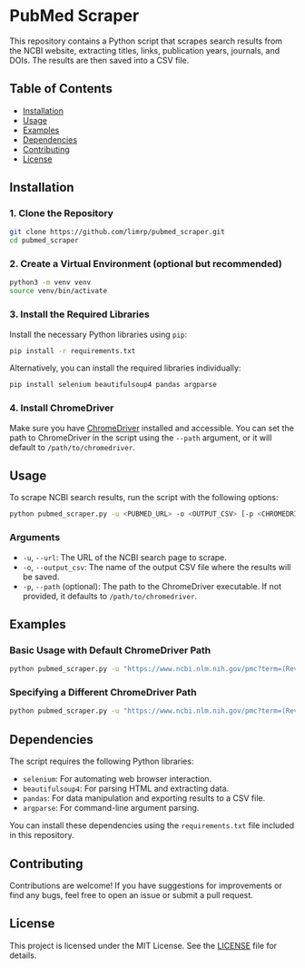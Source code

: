 # PubMed Scraper

This repository contains a Python script that scrapes search results from the NCBI website, extracting titles, links, publication years, journals, and DOIs. The results are then saved into a CSV file.

## Table of Contents

- [Installation](#installation)
- [Usage](#usage)
- [Examples](#examples)
- [Dependencies](#dependencies)
- [Contributing](#contributing)
- [License](#license)

## Installation

### 1. Clone the Repository

```bash
git clone https://github.com/limrp/pubmed_scraper.git
cd pubmed_scraper
```

### 2. Create a Virtual Environment (optional but recommended)

```bash
python3 -m venv venv
source venv/bin/activate
```

### 3. Install the Required Libraries

Install the necessary Python libraries using `pip`:

```bash
pip install -r requirements.txt
```

Alternatively, you can install the required libraries individually:

```bash
pip install selenium beautifulsoup4 pandas argparse
```

### 4. Install ChromeDriver

Make sure you have [ChromeDriver](https://sites.google.com/a/chromium.org/chromedriver/downloads) installed and accessible. You can set the path to ChromeDriver in the script using the `--path` argument, or it will default to `/path/to/chromedriver`.

## Usage

To scrape NCBI search results, run the script with the following options:

```bash
python pubmed_scraper.py -u <PUBMED_URL> -o <OUTPUT_CSV> [-p <CHROMEDRIVER_PATH>]
```

### Arguments

- `-u`, `--url`: The URL of the NCBI search page to scrape.
- `-o`, `--output_csv`: The name of the output CSV file where the results will be saved.
- `-p`, `--path` (optional): The path to the ChromeDriver executable. If not provided, it defaults to `/path/to/chromedriver`.

## Examples

### Basic Usage with Default ChromeDriver Path

```bash
python pubmed_scraper.py -u "https://www.ncbi.nlm.nih.gov/pmc?term=(Reverse%20Vaccinology%5BBody%20-%20Key%20Terms%5D)%20AND%20%22Frontiers%20in%20Immunology%22%5BJournal%5D" -o "./results/ncbi_frontiers_articles.csv"
```

### Specifying a Different ChromeDriver Path

```bash
python pubmed_scraper.py -u "https://www.ncbi.nlm.nih.gov/pmc?term=(Reverse%20Vaccinology%5BBody%20-%20Key%20Terms%5D)%20AND%20%22Frontiers%20in%20Immunology%22%5BJournal%5D" -o "./results/ncbi_frontiers_articles.csv" -p "/path/to/your/chromedriver"
```

## Dependencies

The script requires the following Python libraries:

- `selenium`: For automating web browser interaction.
- `beautifulsoup4`: For parsing HTML and extracting data.
- `pandas`: For data manipulation and exporting results to a CSV file.
- `argparse`: For command-line argument parsing.

You can install these dependencies using the `requirements.txt` file included in this repository.

## Contributing

Contributions are welcome! If you have suggestions for improvements or find any bugs, feel free to open an issue or submit a pull request.

## License

This project is licensed under the MIT License. See the [LICENSE](LICENSE) file for details.
